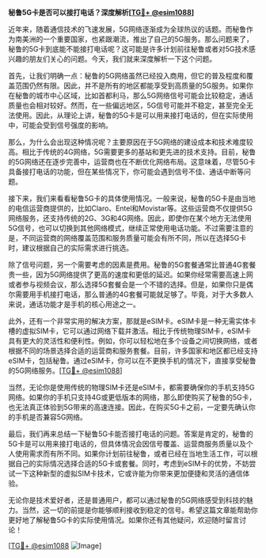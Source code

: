 **秘鲁5G卡是否可以接打电话？深度解析[[TG💪+ @esim1088](https://t.me/s/esim1088)]**

近年来，随着通信技术的飞速发展，5G网络逐渐成为全球热议的话题。而秘鲁作为南美洲的一个重要国家，也紧跟潮流，推出了自己的5G服务。那么问题来了，秘鲁的5G卡到底能不能接打电话呢？这可能是许多计划前往秘鲁或者对5G技术感兴趣的朋友们关心的问题。今天，我们就来深度解析一下这个问题。

首先，让我们明确一点：秘鲁的5G网络虽然已经投入商用，但它的普及程度和覆盖范围仍然有限。因此，并不是所有的地区都能享受到高质量的5G服务。如果你在秘鲁的城市中心区域，比如首都利马，那么5G网络信号可能会比较稳定，通话质量也会相对较好。然而，在一些偏远地区，5G信号可能并不稳定，甚至完全无法使用。因此，从理论上讲，秘鲁的5G卡是可以用来接打电话的，但在实际使用中，可能会受到信号强度的影响。

那么，为什么会出现这种情况呢？主要原因在于5G网络的建设成本和技术难度较高。相比于传统的4G网络，5G需要更多的基站和更先进的技术支持。目前，秘鲁的5G网络还在逐步完善中，运营商也在不断优化网络布局。这意味着，尽管5G卡具备接打电话的功能，但在某些情况下，你可能会遇到信号不佳、通话中断等问题。

接下来，我们来看看秘鲁5G卡的具体使用情况。一般来说，秘鲁的5G卡是由当地的电信运营商提供的，比如Claro、Entel和Movistar等。这些运营商不仅提供5G网络服务，还支持传统的2G、3G和4G网络。因此，即使你在某个地方无法使用5G信号，也可以切换到其他网络模式，继续正常使用电话功能。不过需要注意的是，不同运营商的网络覆盖范围和服务质量可能会有所不同，所以在选择5G卡时，建议根据自己的实际需求进行挑选。

除了信号问题，另一个需要考虑的因素是费用。秘鲁的5G套餐通常比普通4G套餐贵一些，因为5G网络提供了更高的速度和更低的延迟。如果你经常需要高速上网或者参与视频会议，那么选择5G套餐会是一个不错的选择。但是，如果你只是偶尔需要用手机接打电话，那么普通的4G套餐可能就足够了。毕竟，对于大多数人来说，通话功能才是手机的核心用途之一。

此外，还有一个非常实用的解决方案，那就是eSIM卡。eSIM卡是一种无需实体卡槽的虚拟SIM卡，它可以通过网络下载并激活。相比于传统物理SIM卡，eSIM卡具有更大的灵活性和便利性。例如，你可以轻松地在多个设备之间切换网络，或者根据不同的场景选择合适的运营商和服务套餐。目前，许多国家和地区都已经支持eSIM卡，包括秘鲁。通过eSIM卡，你可以在不更换手机的情况下，直接享受秘鲁的5G网络服务。[[TG💪+ @esim1088](https://t.me/s/esim1088)]

当然，无论你是使用传统的物理SIM卡还是eSIM卡，都需要确保你的手机支持5G网络。如果你的手机只支持4G或更低版本的网络，那么即使购买了秘鲁的5G卡，也无法真正体验到5G带来的高速连接。因此，在购买5G卡之前，一定要先确认你的手机是否兼容5G网络。

最后，我们再来总结一下秘鲁5G卡能否接打电话的问题。答案是肯定的，秘鲁的5G卡是可以用来接打电话的，但具体情况会因信号覆盖、运营商服务质量以及个人使用需求而有所不同。如果你计划前往秘鲁，或者已经在当地生活工作，可以根据自己的实际情况选择合适的5G卡或套餐。同时，考虑到eSIM卡的优势，不妨尝试一下这种新型的虚拟SIM卡技术，它或许能为你带来更加便捷和灵活的通信体验。

无论你是技术爱好者，还是普通用户，都可以通过秘鲁的5G网络感受到科技的魅力。当然，这一切的前提是你能够顺利接收到稳定的信号。希望这篇文章能帮助你更好地了解秘鲁5G卡的实际使用情况。如果你还有其他疑问，欢迎随时留言讨论！

[[TG💪+ @esim1088](https://t.me/s/esim1088) ![Image](https://i.postimg.cc/4NQfJmqS/Snipaste-2025-05-13-00-14-12.png)]